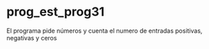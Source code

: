# prog_est_prog31
El programa pide números y cuenta el numero de entradas positivas, negativas y ceros
